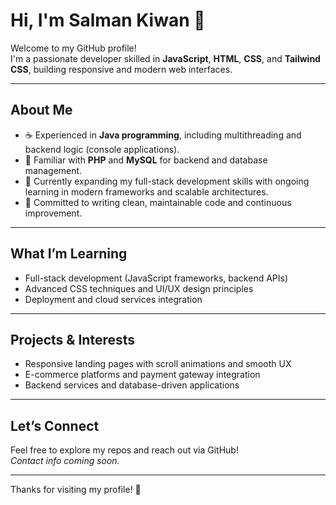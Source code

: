 # Hi, I'm Salman Kiwan 👋

Welcome to my GitHub profile!  
I'm a passionate developer skilled in **JavaScript**, **HTML**, **CSS**, and **Tailwind CSS**, building responsive and modern web interfaces.

---

## About Me

- ☕ Experienced in **Java programming**, including multithreading and backend logic (console applications).  
- 🐘 Familiar with **PHP** and **MySQL** for backend and database management.  
- 🚀 Currently expanding my full-stack development skills with ongoing learning in modern frameworks and scalable architectures.  
- 🌱 Committed to writing clean, maintainable code and continuous improvement.  

---

## What I’m Learning

- Full-stack development (JavaScript frameworks, backend APIs)  
- Advanced CSS techniques and UI/UX design principles  
- Deployment and cloud services integration

---

## Projects & Interests

- Responsive landing pages with scroll animations and smooth UX  
- E-commerce platforms and payment gateway integration  
- Backend services and database-driven applications

---

## Let’s Connect

Feel free to explore my repos and reach out via GitHub!  
*Contact info coming soon.*

---

Thanks for visiting my profile! 🚀

